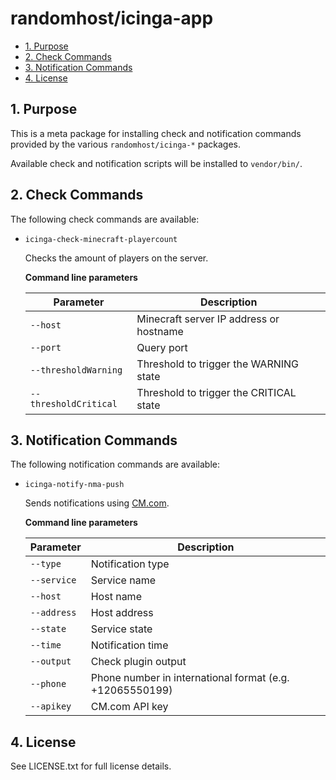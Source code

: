 # randomhost/icinga-app

<!-- TOC -->
* [1. Purpose](#1-purpose)
* [2. Check Commands](#2-check-commands)
* [3. Notification Commands](#3-notification-commands)
* [4. License](#4-license)
<!-- TOC -->

## 1. Purpose

This is a meta package for installing check and notification commands provided
by the various `randomhost/icinga-*` packages.

Available check and notification scripts will be installed to `vendor/bin/`.

## 2. Check Commands

The following check commands are available:

* `icinga-check-minecraft-playercount`

  Checks the amount of players on the server.

  **Command line parameters**

  | Parameter             | Description                             |
  |-----------------------|-----------------------------------------|
  | `--host`              | Minecraft server IP address or hostname |
  | `--port`              | Query port                              |
  | `--thresholdWarning`  | Threshold to trigger the WARNING state  |
  | `--thresholdCritical` | Threshold to trigger the CRITICAL state |

## 3. Notification Commands

The following notification commands are available:

* `icinga-notify-nma-push`

  Sends notifications using [CM.com][1].

  **Command line parameters**

  | Parameter   | Description                                              |
  |-------------|----------------------------------------------------------|
  | `--type`    | Notification type                                        |
  | `--service` | Service name                                             |
  | `--host`    | Host name                                                |
  | `--address` | Host address                                             |
  | `--state`   | Service state                                            |
  | `--time`    | Notification time                                        |
  | `--output`  | Check plugin output                                      |
  | `--phone`   | Phone number in international format (e.g. +12065550199) |
  | `--apikey`  | CM.com API key                                           |

## 4. License

See LICENSE.txt for full license details.


[1]: https://cm.com
